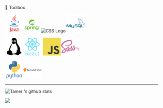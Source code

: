 

🧰 Toolbox

<img src="https://raw.githubusercontent.com/devicons/devicon/1119b9f84c0290e0f0b38982099a2bd027a48bf1/icons/java/java-original-wordmark.svg" alt="CSS Logo" width="60" height="60"/>  <img src="https://raw.githubusercontent.com/devicons/devicon/1119b9f84c0290e0f0b38982099a2bd027a48bf1/icons/spring/spring-original-wordmark.svg" alt="CSS Logo" width="50" height="50"/>  <img src="https://upload.wikimedia.org/wikipedia/commons/thumb/9/9c/IntelliJ_IDEA_Icon.svg/512px-IntelliJ_IDEA_Icon.svg.png?20200803071016" alt="CSS Logo" width="50" height="50"/> <img src="https://raw.githubusercontent.com/devicons/devicon/1119b9f84c0290e0f0b38982099a2bd027a48bf1/icons/mysql/mysql-plain-wordmark.svg" alt="CSS Logo" width="60" height="60"/>

<img src="https://github.com/devicons/devicon/blob/master/icons/linux/linux-plain.svg" alt="Linux Logo" width="60" height="60"/><img src="https://github.com/devicons/devicon/blob/master/icons/react/react-original-wordmark.svg" alt="React Logo" width="60" height="60"/> 
<img src="https://github.com/devicons/devicon/blob/master/icons/javascript/javascript-original.svg" alt= "Javascript Logo" width="60" height="60"/><img src="https://raw.githubusercontent.com/devicons/devicon/55609aa5bd817ff167afce0d965585c92040787a/icons/sass/sass-original.svg" alt= "Sass Logo" width="60" height="60"/>



<img src="https://github.com/devicons/devicon/blob/master/icons/python/python-original-wordmark.svg" alt="Python Logo" width="60" height="60"/><img src="https://github.com/devicons/devicon/blob/master/icons/tensorflow/tensorflow-original-wordmark.svg" alt="Tensorflow Logo" width="60" height="60"/> 

---

![Tamer 's github stats](https://github-readme-stats.vercel.app/api?username=mtamerb&show_icons=true&theme=ambient_gradient)

![](https://komarev.com/ghpvc/?username=mtamerb&color=red)



